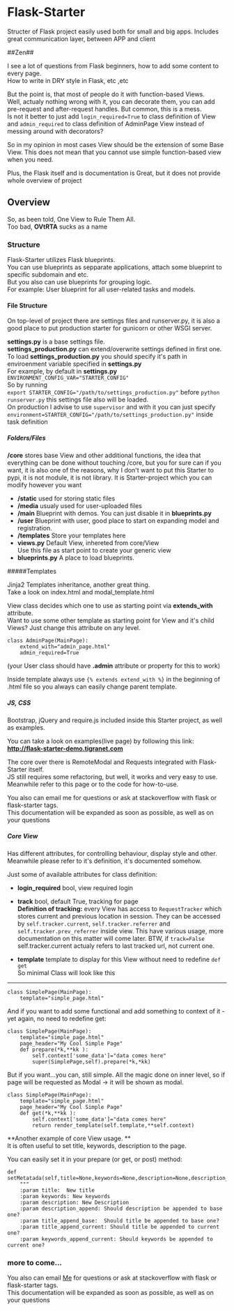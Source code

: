 # Flask-Starter

Structer of Flask project easily used both for small and big apps. Includes great communication layer, between APP and client

##Zen##

I see a lot of questions from Flask beginners, how to add some content to every page.  
How to write in DRY style in Flask, etc ,etc

But the point is, that most of people do it with function-based Views.  
Well, actualy nothing wrong with it, you can decorate them, you can add pre-request and after-request handles. But common, this is a mess.  
Is not it better to just add `login_required=True` to class definition of View and `admin_required` to class definition of AdminPage View instead of messing around with decorators?

So in my opinion in most cases View should be the extension of some Base View. This does not mean that you cannot use simple function-based view when you need.

Plus, the Flask itself and is documentation is Great, but it does not provide whole overview of project

## Overview

So, as been told, One View to Rule Them All.  
Too bad, __OVtRTA__ sucks as a name

### Structure

Flask-Starter utilizes Flask blueprints.   
You can use blueprints as sepparate applications, attach some blueprint to specific subdomain and etc.  
But you also can use blueprints for grouping logic.  
For example: User blueprint for all user-related tasks and models.

#### File Structure
On top-level of project there are settings files and runserver.py, it is also a good place to put production starter for gunicorn or other WSGI server.

**settings.py** is a base settings file.  
**settings_production.py** can extend/overwrite settings defined in first one.  
To load **settings_production.py** you should specify it's path in enviroenment variable specified in **settings.py**  
For example, by default in **settings.py**
`ENVIRONMENT_CONFIG_VAR="STARTER_CONFIG"`  
So by running   
`export STARTER_CONFIG="/path/to/settings_production.py"`
before `python runserver.py` this settings file also will be loaded.  
On production I advise to use `supervisor` and with it you can just specify 
`environment=STARTER_CONFIG="/path/to/settings_production.py"` inside task definition

##### Folders/Files
**/core** stores base View and other additional functions, the idea that everything can be done without touching /core, but you for sure can if you want, it is also one of the reasons, why I don't want to put this Starter to pypi, it is not module, it is not library. It is Starter-project which you can modify however you want  
  
- **/static** used for storing static files  
- **/media** usualy used for user-uploaded files  
- **/main** Blueprint with demos. You can just disable it   in **blueprints.py**
- **/user** Blueprint with user, good place to start on expanding model and registration.  
- **/templates** Store your templates here
- **views.py** Default View, inhereted from core/View  
Use this file as start point to create your generic view  
- **blueprints.py** A place to load blueprints.  

#####Templates

Jinja2 Templates inheritance, another great thing.  
Take a look on index.html and modal_template.html
 
View class decides which one to use as starting point via **extends_with** attribute.  
Want to use some other template as starting point for View and it's child Views? Just change this attribute on any level.

	class AdminPage(MainPage):
		extend_with="admin_page.html"
		admin_required=True

(your User class should have **.admin** attribute or property for this to work)

Inside template always use 
`{% extends extend_with %}` in the beginning of .html file so you always can easily change parent template.

##### JS, CSS
Bootstrap, jQuery and require.js included inside this Starter project, as well as examples.

You can take a look on examples(live page) by following this link:
**<http://flask-starter-demo.tigranet.com>**

The core over there is RemoteModal and Requests integrated with Flask-Starter itself.   
JS still requires some refactoring, but well, it works and very easy to use.  
Meanwhile refer to this page or to the code for how-to-use.

You also can email me for questions or ask at stackoverflow with flask or flask-starter tags.  
This documentation will be expanded as soon as possible, as well as on your questions 

##### Core View 

Has different attributes, for controlling behaviour, display style and other.  
Meanwhile please refer to it's definition, it's documented somehow.

Just some of available attributes for class definition: 
 
- **login_required** bool, view required login
- **track** bool, default True, tracking for page  
**Definition of tracking:**  every View has access to `RequestTracker` which stores current and previous location in session. They can be accessed by `self.tracker.current`, `self.tracker.referrer` and `self.tracker.prev_referrer` inside view. This have various usage, more documentation on this matter will come later. BTW, if `track=False` self.tracker.current actualy refers to last tracked url, not current one.

- **template** template to display for this View without need to redefine `def get`  
So minimal Class will look like this
***

	class SimplePage(MainPage):
		template="simple_page.html"

And if you want to add some functional and add something to context of it - yet again, no need to redefine get:

	class SimplePage(MainPage):
		template="simple_page.html"
		page_header="My Cool Simple Page"
		def prepare(*k,**kk	):
			self.context['some_data']="data comes here"
			super(SimplePage,self).prepare(*k,*kk)
			
But if you want…you can, still simple. All the magic done on inner level, so if page will be requested as Modal -> it will be shown as modal.


	class SimplePage(MainPage):
		template="simple_page.html"
		page_header="My Cool Simple Page"
		def get(*k,**kk	):
			self.context['some_data']="data comes here"
			return render_template(self.template,**self.context)

**Another example of core View usage.  **  
It is often useful to set title, keywords, description to the page.

You can easily set it in your prepare (or get, or post) method:

	def setMetatada(self,title=None,keywords=None,description=None,description_append=False,title_append_base=True,title_append_current=False,keywords_append_current=True):
        """
        :param title:  New title
        :param keywords: New keywords
        :param description: New Description
        :param description_append: Should description be appended to base one?
        :param title_append_base:  Should title be appended to base one?
        :param title_append_current: Should title be appended to current one?
        :param keywords_append_current: Should keywords be appended to current one?
        
        
### more to come…

You also can email [Me](mailto:tigrawap@gmail.com) for questions or ask at stackoverflow with flask or flask-starter tags.    
This documentation will be expanded as soon as possible, as well as on your questions 

